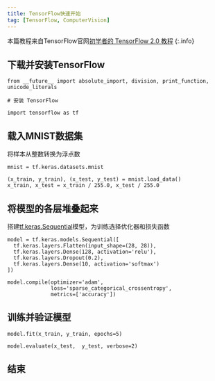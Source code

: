 ```yaml
---
title: TensorFlow快速开始
tag: [TensorFlow, ComputerVision]
---
```


本篇教程来自TensorFlow官网[初学者的 TensorFlow 2.0 教程](https://www.tensorflow.org/tutorials/quickstart/beginner)
{:.info}
## 下载并安装TensorFlow
```
from __future__ import absolute_import, division, print_function, unicode_literals

# 安装 TensorFlow

import tensorflow as tf
```

## 载入MNIST数据集
将样本从整数转换为浮点数
```
mnist = tf.keras.datasets.mnist

(x_train, y_train), (x_test, y_test) = mnist.load_data()
x_train, x_test = x_train / 255.0, x_test / 255.0
```
## 将模型的各层堆叠起来
搭建[tf.keras.Sequential](https://www.tensorflow.org/api_docs/python/tf/keras/Sequential)模型，为训练选择优化器和损失函数
```
model = tf.keras.models.Sequential([
  tf.keras.layers.Flatten(input_shape=(28, 28)),
  tf.keras.layers.Dense(128, activation='relu'),
  tf.keras.layers.Dropout(0.2),
  tf.keras.layers.Dense(10, activation='softmax')
])

model.compile(optimizer='adam',
              loss='sparse_categorical_crossentropy',
              metrics=['accuracy'])
```
## 训练并验证模型
```
model.fit(x_train, y_train, epochs=5)

model.evaluate(x_test,  y_test, verbose=2)
```
## 结束